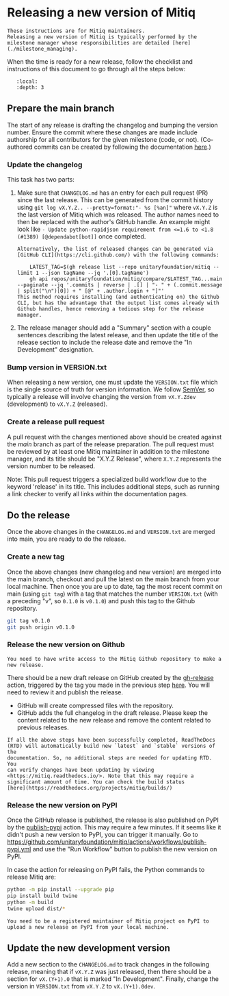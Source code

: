 # Releasing a new version of Mitiq

```{note}
These instructions are for Mitiq maintainers.
Releasing a new version of Mitiq is typically performed by the milestone manager whose responsibilities are detailed [here](./milestone_managing).
```

When the time is ready for a new release, follow the checklist and
instructions of this document to go through all the steps below:

```{contents}
   :local:
   :depth: 3
```

## Prepare the main branch

The start of any release is drafting the changelog and bumping the version number.
Ensure the commit where these changes are made include authorship for all contributors for the given milestone (code, or not).
(Co-authored commits can be created by following the documentation [here](https://docs.github.com/en/pull-requests/committing-changes-to-your-project/creating-and-editing-commits/creating-a-commit-with-multiple-authors).)

### Update the changelog

This task has two parts:

1.  Make sure that `CHANGELOG.md` has an entry for each pull request
    (PR) since the last release. This can be generated from the commit
    history using `git log vX.Y.Z.. --pretty=format:"- %s [%an]"`
    where `vX.Y.Z` is the last version of Mitiq which was released.
    The author names need to then be replaced with the author's GitHub
    handle. An example might look like `- Update python-rapidjson requirement from <=1.6 to <1.8 (#1389) [@dependabot[bot]]`
    once completed.

    ```{tip}
    Alternatively, the list of released changes can be generated via [GitHub CLI](https://cli.github.com/) with the following commands:
        
        LATEST_TAG=$(gh release list --repo unitaryfoundation/mitiq --limit 1 --json tagName --jq '.[0].tagName')
        gh api repos/unitaryfoundation/mitiq/compare/$LATEST_TAG...main --paginate --jq '.commits | reverse | .[] | "- " + (.commit.message | split("\n")[0]) + " [@" + .author.login + "]"'
    This method requires installing (and authenticating on) the Github CLI, but has the advantage that the output list comes already with Github handles, hence removing a tedious step for the release manager.    
    ``` 
2.  The release manager should add a "Summary" section with a couple
    sentences describing the latest release, and then update the title
    of the release section to include the release date and remove the
    "In Development" designation.

### Bump version in VERSION.txt

When releasing a new version, one must update the `VERSION.txt` file
which is the single source of truth for version information. We follow
[SemVer](https://semver.org/), so typically a release will involve changing the version from
`vX.Y.Zdev` (development) to `vX.Y.Z` (released).

### Create a release pull request

A pull request with the changes mentioned above should be created against the _main_ branch as part of the release preparation. 
The pull request must be reviewed by at least one Mitiq maintainer in addition to the milestone manager, 
and its title should be "X.Y.Z Release", where `X.Y.Z` represents the version number to be released.

Note: This pull request triggers a specialized build workflow due to the keyword 'release' in its title. 
This includes additional steps, such as running a link checker to verify all links within the documentation pages.

## Do the release

Once the above changes in the `CHANGELOG.md` and `VERSION.txt` are merged into main, you are ready to do the release.

### Create a new tag

Once the above changes (new changelog and new version) are merged into
the main branch, checkout and pull the latest on the main branch
from your local machine. Then once you are up to date, tag the most
recent commit on main (using `git tag`) with a tag that matches the
number `VERSION.txt` (with a preceding "v", so `0.1.0` is `v0.1.0`)
and push this tag to the Github repository.

```bash
git tag v0.1.0
git push origin v0.1.0
```

### Release the new version on Github

```{note}
You need to have write access to the Mitiq Github repository to make a
new release.
```

There should be a new draft release on GitHub created by the
[gh-release](https://github.com/unitaryfoundation/mitiq/blob/main/.github/workflows/gh-release.yml) action, triggered by the tag you made in the
previous step [here](https://github.com/unitaryfoundation/mitiq/releases). You
will need to review it and publish the release.

- GitHub will create compressed files with the repository.
- GitHub adds the full changelog in the draft release. Please keep the content related to the new release and remove the content related to previous releases.

```{note}
If all the above steps have been successfully completed, ReadTheDocs
(RTD) will automatically build new `latest` and `stable` versions of the
documentation. So, no additional steps are needed for updating RTD. You
can verify changes have been updating by viewing
<https://mitiq.readthedocs.io/>. Note that this may require a
significant amount of time. You can check the build status
[here](https://readthedocs.org/projects/mitiq/builds/)
```

### Release the new version on PyPI

Once the GitHub release is published, the release is also published on
PyPI by the [publish-pypi](https://github.com/unitaryfoundation/mitiq/blob/main/.github/workflows/publish-pypi.yml) action. This may require a few
minutes. If it seems like it didn't push a new version to PyPI, you can
trigger it manually. Go to
<https://github.com/unitaryfoundation/mitiq/actions/workflows/publish-pypi.yml>
and use the "Run Workflow" button to publish the new version on PyPI.

In case the action for releasing on PyPI fails, the Python commands to
release Mitiq are:

```bash
python -m pip install --upgrade pip
pip install build twine
python -m build
twine upload dist/*
```

```{note}
You need to be a registered maintainer of Mitiq project on PyPI to
upload a new release on PyPI from your local machine.
```

## Update the new development version

Add a new section to the `CHANGELOG.md` to track changes in the following release, meaning that if `vX.Y.Z` was just released, then there should be a section for `vX.(Y+1).0` that is marked "In Development".
Finally, change the version in `VERSION.txt` from `vX.Y.Z` to `vX.(Y+1).0dev`.
